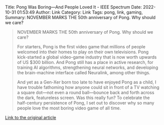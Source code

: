 Title: Pong Was Boring—And People Loved It - IEEE Spectrum
Date: 2022-10-31 01:53:49
Author: Link
Category: Link
Tags: pong, link, gaming, 
Summary: NOVEMBER MARKS THE 50th anniversary of Pong. Why should we care?

> NOVEMBER MARKS THE 50th anniversary of Pong. Why should we care?
> 
> For starters, Pong is the first video game that millions of people welcomed into their homes to play on their own televisions. Pong kick-started a global video-game industry that is now worth upwards of US $300 billion. And Pong still has a place in active research, for training AI algorithms, strengthening neural networks, and developing the brain-machine interface called Neuralink, among other things.
> 
> And yet as a Gen-Xer born too late to have enjoyed Pong as a child, I have trouble fathoming how anyone could sit in front of a TV watching a square dot—not even a round ball—bounce back and forth across the dark, featureless screen. Was this really fun? To celebrate the half-century persistence of Pong, I set out to discover why so many people love the most boring video game of all time.
> 
> 

[Link to the original article](https://spectrum.ieee.org/pong-video-game)
